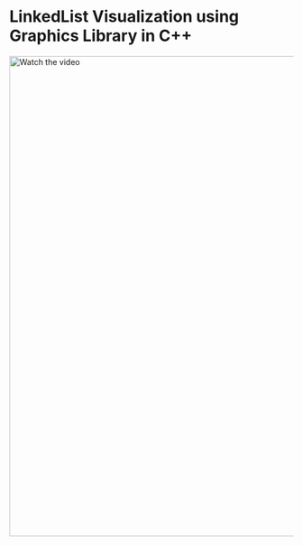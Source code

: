 # LinkedList Visualization using Graphics Library in C++

<a href="https://www.youtube.com/watch?v=Wn-WGn90XlI">
  <img src="https://img.youtube.com/vi/Wn-WGn90XlI/0.jpg" alt="Watch the video" width="850" title="Click to watch">
</a>
